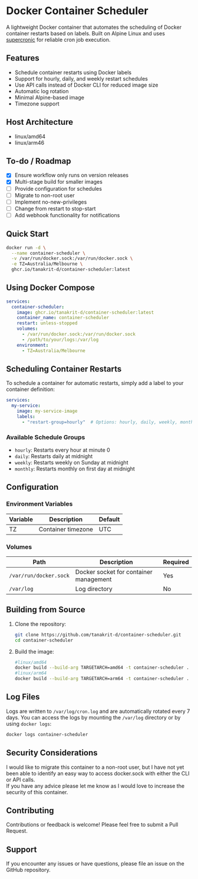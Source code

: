 # Docker Container Scheduler

A lightweight Docker container that automates the scheduling of Docker container restarts based on labels. Built on Alpine Linux and uses [supercronic](https://github.com/aptible/supercronic) for reliable cron job execution.

## Features

- Schedule container restarts using Docker labels
- Support for hourly, daily, and weekly restart schedules
- Use API calls instead of Docker CLI for reduced image size
- Automatic log rotation
- Minimal Alpine-based image
- Timezone support

## Host Architecture

- linux/amd64  
- linux/arm46  

## To-do / Roadmap

- [x] Ensure workflow only runs on version releases
- [x] Multi-stage build for smaller images
- [ ] Provide configuration for schedules
- [ ] Migrate to non-root user
- [ ] Implement no-new-privileges
- [ ] Change from restart to stop-start
- [ ] Add webhook functionality for notifications

## Quick Start

```bash
docker run -d \
  --name container-scheduler \
  -v /var/run/docker.sock:/var/run/docker.sock \
  -e TZ=Australia/Melbourne \
  ghcr.io/tanakrit-d/container-scheduler:latest
```

## Using Docker Compose

```yaml
services:
  container-scheduler:
    image: ghcr.io/tanakrit-d/container-scheduler:latest
    container_name: container-scheduler
    restart: unless-stopped
    volumes:
      - /var/run/docker.sock:/var/run/docker.sock
      - /path/to/your/logs:/var/log
    environment:
      - TZ=Australia/Melbourne
```

## Scheduling Container Restarts

To schedule a container for automatic restarts, simply add a label to your container definition:

```yaml
services:
  my-service:
    image: my-service-image
    labels:
      - "restart-group=hourly"  # Options: hourly, daily, weekly, monthly
```

### Available Schedule Groups

- `hourly`: Restarts every hour at minute 0
- `daily`: Restarts daily at midnight
- `weekly`: Restarts weekly on Sunday at midnight
- `monthly`: Restarts monthly on first day at midnight

## Configuration

### Environment Variables

| Variable | Description | Default |
|----------|-------------|---------|
| TZ | Container timezone | UTC |

### Volumes

| Path | Description | Required |
|------|-------------|----------|
| `/var/run/docker.sock` | Docker socket for container management | Yes |
| `/var/log` | Log directory | No |

## Building from Source

1. Clone the repository:

    ```bash
    git clone https://github.com/tanakrit-d/container-scheduler.git
    cd container-scheduler
    ```

2. Build the image:

    ```bash
    #linux/amd64
    docker build --build-arg TARGETARCH=amd64 -t container-scheduler .
    #linux/arm64
    docker build --build-arg TARGETARCH=arm64 -t container-scheduler .
    ```

## Log Files

Logs are written to `/var/log/cron.log` and are automatically rotated every 7 days. You can access the logs by mounting the `/var/log` directory or by using `docker logs`:

```bash
docker logs container-scheduler
```

## Security Considerations

I would like to migrate this container to a non-root user, but I have not yet been able to identify an easy way to access docker.sock with either the CLI or API calls.  
If you have any advice please let me know as I would love to increase the security of this container.

## Contributing

Contributions or feedback is welcome! Please feel free to submit a Pull Request.

## Support

If you encounter any issues or have questions, please file an issue on the GitHub repository.
